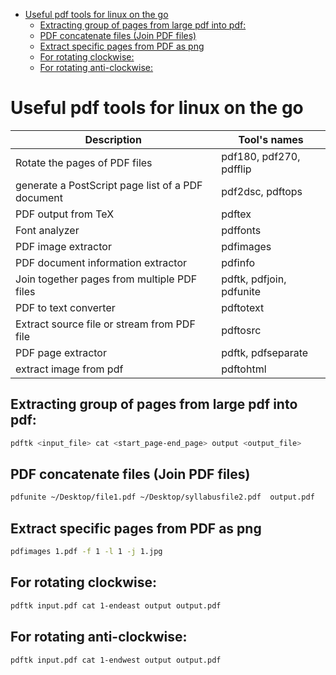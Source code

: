 <!--ts-->
* [Useful pdf tools for linux on the go](#useful-pdf-tools-for-linux-on-the-go)
   * [Extracting group of pages from large pdf into pdf:](#extracting-group-of-pages-from-large-pdf-into-pdf)
   * [PDF concatenate files (Join PDF files)](#pdf-concatenate-files-join-pdf-files)
   * [Extract specific pages from PDF as png](#extract-specific-pages-from-pdf-as-png)
   * [For rotating clockwise:](#for-rotating-clockwise)
   * [For rotating anti-clockwise:](#for-rotating-anti-clockwise)

<!-- Created by https://github.com/ekalinin/github-markdown-toc -->
<!-- Added by: gil_diy, at: Mon 15 May 2023 07:00:07 AM IDT -->

<!--te-->

# Useful pdf tools for linux on the go

Description | Tool's names
------------------------------------|-----
Rotate the pages of PDF files | pdf180, pdf270, pdfflip
generate a PostScript page list of a PDF document | pdf2dsc, pdftops
PDF output from TeX | pdftex
Font analyzer | pdffonts
PDF image extractor | pdfimages
PDF document information extractor  | pdfinfo
Join together pages from multiple PDF files | pdftk, pdfjoin, pdfunite
PDF to text converter | pdftotext
Extract source file or stream from PDF file | pdftosrc
PDF page extractor | pdftk, pdfseparate
extract image from pdf | pdftohtml



## Extracting group of pages from large pdf into pdf:

```bash
pdftk <input_file> cat <start_page-end_page> output <output_file>
```

## PDF concatenate files (Join PDF files)
```bash
pdfunite ~/Desktop/file1.pdf ~/Desktop/syllabusfile2.pdf  output.pdf 
```

## Extract specific pages from PDF as png

```bash
pdfimages 1.pdf -f 1 -l 1 -j 1.jpg
```

## For rotating clockwise:

```bash
pdftk input.pdf cat 1-endeast output output.pdf
````

## For rotating anti-clockwise:

```bash
pdftk input.pdf cat 1-endwest output output.pdf
```